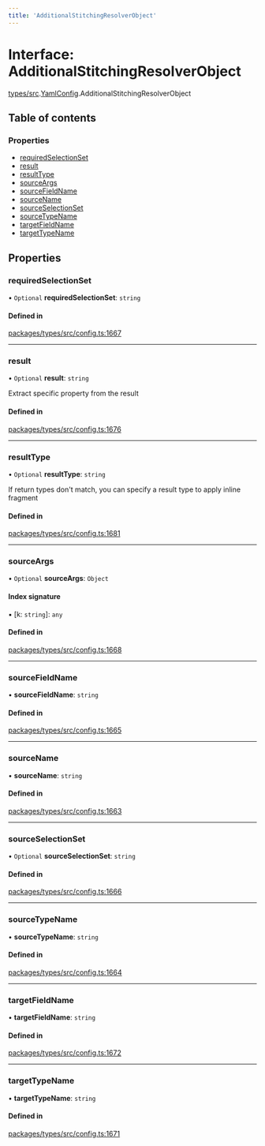 ```yaml
---
title: 'AdditionalStitchingResolverObject'
---
```


# Interface: AdditionalStitchingResolverObject

[types/src](../modules/types_src).[YamlConfig](../modules/types_src.YamlConfig).AdditionalStitchingResolverObject

## Table of contents

### Properties

- [requiredSelectionSet](types_src.YamlConfig.AdditionalStitchingResolverObject#requiredselectionset)
- [result](types_src.YamlConfig.AdditionalStitchingResolverObject#result)
- [resultType](types_src.YamlConfig.AdditionalStitchingResolverObject#resulttype)
- [sourceArgs](types_src.YamlConfig.AdditionalStitchingResolverObject#sourceargs)
- [sourceFieldName](types_src.YamlConfig.AdditionalStitchingResolverObject#sourcefieldname)
- [sourceName](types_src.YamlConfig.AdditionalStitchingResolverObject#sourcename)
- [sourceSelectionSet](types_src.YamlConfig.AdditionalStitchingResolverObject#sourceselectionset)
- [sourceTypeName](types_src.YamlConfig.AdditionalStitchingResolverObject#sourcetypename)
- [targetFieldName](types_src.YamlConfig.AdditionalStitchingResolverObject#targetfieldname)
- [targetTypeName](types_src.YamlConfig.AdditionalStitchingResolverObject#targettypename)

## Properties

### requiredSelectionSet

• `Optional` **requiredSelectionSet**: `string`

#### Defined in

[packages/types/src/config.ts:1667](https://github.com/Urigo/graphql-mesh/blob/master/packages/types/src/config.ts#L1667)

___

### result

• `Optional` **result**: `string`

Extract specific property from the result

#### Defined in

[packages/types/src/config.ts:1676](https://github.com/Urigo/graphql-mesh/blob/master/packages/types/src/config.ts#L1676)

___

### resultType

• `Optional` **resultType**: `string`

If return types don't match,
you can specify a result type to apply inline fragment

#### Defined in

[packages/types/src/config.ts:1681](https://github.com/Urigo/graphql-mesh/blob/master/packages/types/src/config.ts#L1681)

___

### sourceArgs

• `Optional` **sourceArgs**: `Object`

#### Index signature

▪ [k: `string`]: `any`

#### Defined in

[packages/types/src/config.ts:1668](https://github.com/Urigo/graphql-mesh/blob/master/packages/types/src/config.ts#L1668)

___

### sourceFieldName

• **sourceFieldName**: `string`

#### Defined in

[packages/types/src/config.ts:1665](https://github.com/Urigo/graphql-mesh/blob/master/packages/types/src/config.ts#L1665)

___

### sourceName

• **sourceName**: `string`

#### Defined in

[packages/types/src/config.ts:1663](https://github.com/Urigo/graphql-mesh/blob/master/packages/types/src/config.ts#L1663)

___

### sourceSelectionSet

• `Optional` **sourceSelectionSet**: `string`

#### Defined in

[packages/types/src/config.ts:1666](https://github.com/Urigo/graphql-mesh/blob/master/packages/types/src/config.ts#L1666)

___

### sourceTypeName

• **sourceTypeName**: `string`

#### Defined in

[packages/types/src/config.ts:1664](https://github.com/Urigo/graphql-mesh/blob/master/packages/types/src/config.ts#L1664)

___

### targetFieldName

• **targetFieldName**: `string`

#### Defined in

[packages/types/src/config.ts:1672](https://github.com/Urigo/graphql-mesh/blob/master/packages/types/src/config.ts#L1672)

___

### targetTypeName

• **targetTypeName**: `string`

#### Defined in

[packages/types/src/config.ts:1671](https://github.com/Urigo/graphql-mesh/blob/master/packages/types/src/config.ts#L1671)
